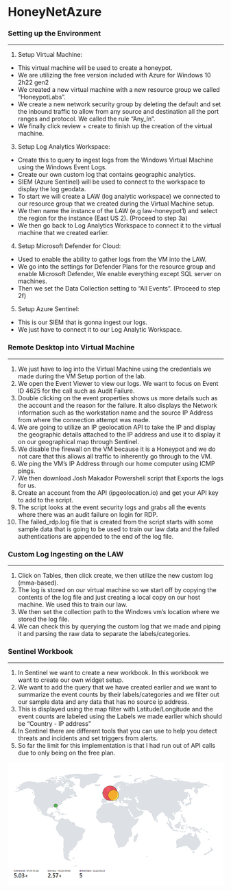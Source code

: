 # HoneyNetAzure

### Setting up the Environment
---
1. Setup Virtual Machine:
  - This virtual machine will be used to create a honeypot.
  - We are utilizing the free version included with Azure for Windows 10 2h22 gen2
  - We created a new virtual machine with a new resource group we called “HoneypotLabs”.
  - We create a new network security group by deleting the default and set the inbound traffic to allow from any source and destination all the port ranges and protocol. We called the rule “Any_In”.
  - We finally click review + create to finish up the creation of the virtual machine.
3. Setup Log Analytics Workspace:
  - Create this to query to ingest logs from the Windows Virtual Machine using the Windows Event Logs.
  - Create our own custom log that contains geographic analytics.
  - SIEM (Azure Sentinel) will be used to connect to the workspace to display the log geodata.
  - To start we will create a LAW (log analytic workspace) we connected to our resource group that we created during the Virtual Machine setup.
  - We then name the instance of the LAW (e.g law-honeypot1) and select the region for the instance (East US 2). (Proceed to step 3a)
  - We then go back to Log Analytics Workspace to connect it to the virtual machine that we created earlier.
4. Setup Microsoft Defender for Cloud:
  - Used to enable the ability to gather logs from the VM into the LAW.
  - We go into the settings for Defender Plans for the resource group and enable Microsoft Defender, We enable everything except SQL server on machines.
  - Then we set the Data Collection setting to “All Events”. (Proceed to step 2f)
5. Setup Azure Sentinel:
  - This is our SIEM that is gonna ingest our logs.
  - We just have to connect it to our Log Analytic Workspace.

### Remote Desktop into Virtual Machine
---
1. We just have to log into the Virtual Machine using the credentials we made during the VM Setup portion of the lab.
2. We open the Event Viewer to view our logs. We want to focus on Event ID 4625 for the call such as Audit Failure.
3. Double clicking on the event properties shows us more details such as the account and the reason for the failure. It also displays the Network information such as the workstation name and the source IP Address from where the connection attempt was made.
4. We are going to utilize an IP geolocation API to take the IP and display the geographic details attached to the IP address and use it to display it on our geographical map through Sentinel.
5. We disable the firewall on the VM because it is a Honeypot and we do not care that this allows all traffic to inherently go through to the VM.
6. We ping the VM’s IP Address through our home computer using ICMP pings.
7. We then download Josh Makador Powershell script that Exports the logs for us.
8. Create an account from the API (ipgeolocation.io) and get your API key to add to the script.
9. The script looks at the event security logs and grabs all the events where there was an audit failure on login for RDP.
10. The failed_rdp.log file that is created from the script starts with some sample data that is going to be used to train our law data and the failed authentications are appended to the end of the log file.

### Custom Log Ingesting on the LAW
---
1. Click on Tables, then click create, we then utilize the new custom log (mma-based).
2. The log is stored on our virtual machine so we start off by copying the contents of the log file and just creating a local copy on our host machine. We used this to train our law.
3. We then set the collection path to the Windows vm’s location where we stored the log file.
4. We can check this by querying the custom log that we made and piping it and parsing the raw data to separate the labels/categories.

### Sentinel Workbook
---
1. In Sentinel we want to create a new workbook. In this workbook we want to create our own widget setup.
2. We want to add the query that we have created earlier and we want to summarize the event counts by their labels/categories and we filter out our sample data and any data that has no source ip address.
3. This is displayed using the map filter with Latitude/Longitude and the event counts are labeled using the Labels we made earlier which should be “Country - IP address”
4. In Sentinel there are different tools that you can use to help you detect threats and incidents and set triggers from alerts.
5. So far the limit for this implementation is that I had run out of API calls due to only being on the free plan.

![Honeypot Failed RDP map](https://github.com/D-Chamber/HoneyNetAzure/blob/main/SentinelFailedRDPMap.png)
